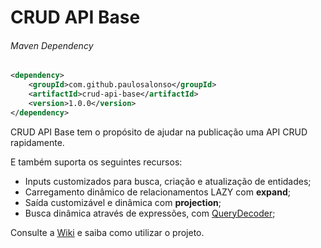 # CRUD API Base

###### Maven Dependency

```xml
<dependency>
    <groupId>com.github.paulosalonso</groupId>
    <artifactId>crud-api-base</artifactId>
    <version>1.0.0</version>
</dependency>
```

CRUD API Base tem o propósito de ajudar na publicação uma API CRUD rapidamente.

E também suporta os seguintes recursos:

* Inputs customizados para busca, criação e atualização de entidades;
* Carregamento dinâmico de relacionamentos LAZY com __expand__;
* Saída customizável e dinâmica com __projection__;
* Busca dinâmica através de expressões, com [QueryDecoder](https://github.com/paulosalonso/query-decoder);

Consulte a [Wiki](https://github.com/paulosalonso/crud-api-base/wiki) e saiba como utilizar o projeto.
